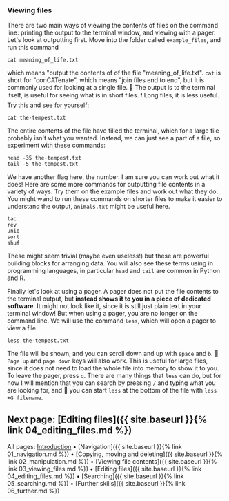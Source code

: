 ### Viewing files

There are two main ways of viewing the contents of files on the command line: printing the output to the terminal window, and viewing with a pager. Let's look at outputting first. Move into the folder called `example_files`, and run this command

```
cat meaning_of_life.txt
```

which means "output the contents of of the file "meaning_of_life.txt". `cat` is short for "conCATenate", which means "join files end to end", but it is commonly used for looking at a single file. 💙 The output is to the terminal itself, is useful for seeing what is in short files. ❗ Long files, it is less useful. Try this and see for yourself:

```
cat the-tempest.txt
```

The entire contents of the file have filled the terminal, which for a large file probably isn't what you wanted. Instead, we can just see a part of a file, so experiment with these commands:

```
head -35 the-tempest.txt
tail -5 the-tempest.txt
```

We have another flag here, the number. I am sure you can work out what it does! Here are some more commands for outputting file contents in a variety of ways. Try them on the example files and work out what they do. You might wand to run these commands on shorter files to make it easier to understand the output, `animals.txt` might be useful here.

```
tac
rev
uniq
sort
shuf
```

These might seem trivial (maybe even useless!) but these are powerful building blocks for arranging data. You will also see these terms using in programming languages, in particular `head` and `tail` are common in Python and R.

Finally let's look at using a pager. A pager does not put the file contents to the terminal output, but **instead shows it to you in a piece of dedicated software**. It might not look like it, since it is still just plain text in your terminal window! But when using a pager, you are no longer on the command line. We will use the command `less`, which will open a pager to view a file.

```
less the-tempest.txt
```

The file will be shown, and you can scroll down and up with `space` and `b`. 💙 `Page up` and `page down` keys will also work. This is useful for large files, since it does not need to load the whole file into memory to show it to you. To leave the pager, press `q`. There are many things that `less` can do, but for now I will mention that you can search by pressing `/` and typing what you are looking for, and 💙 you can start `less` at the bottom of the file with `less +G filename`.

## Next page: [Editing files]({{ site.baseurl }}{% link 04_editing_files.md %})

All pages: [Introduction](https://altanner.github.io/intro_to_CLI) • [Navigation]({{ site.baseurl }}{% link 01_navigation.md %}) • [Copying, moving and deleting]({{ site.baseurl }}{% link 02_manipulation.md %}) • [Viewing file contents]({{ site.baseurl }}{% link 03_viewing_files.md %}) • [Editing files]({{ site.baseurl }}{% link 04_editing_files.md %}) • [Searching]({{ site.baseurl }}{% link 05_searching.md %}) • [Further skills]({{ site.baseurl }}{% link 06_further.md %})
